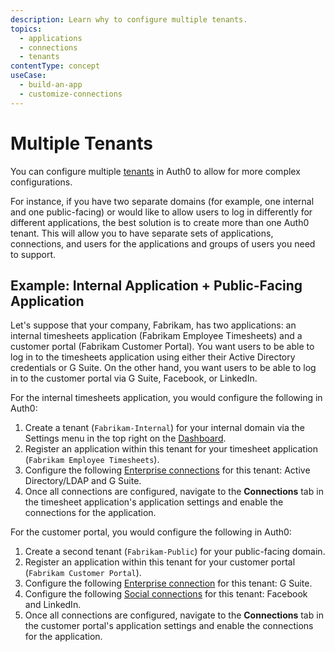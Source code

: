 ```yaml
---
description: Learn why to configure multiple tenants.
topics:
  - applications
  - connections
  - tenants
contentType: concept
useCase:
  - build-an-app
  - customize-connections
---
```


# Multiple Tenants

You can configure multiple [tenants](/getting-started/the-basics#account-and-tenants) in Auth0 to allow for more complex configurations.

For instance, if you have two separate domains (for example, one internal and one public-facing) or would like to allow users to log in differently for different applications, the best solution is to create more than one Auth0 tenant. This will allow you to have separate sets of applications, connections, and users for the applications and groups of users you need to support.

## Example: Internal Application + Public-Facing Application

Let's suppose that your company, Fabrikam, has two applications: an internal timesheets application (Fabrikam Employee Timesheets) and a customer portal (Fabrikam Customer Portal). You want users to be able to log in to the timesheets application using either their Active Directory credentials or G Suite. On the other hand, you want users to be able to log in to the customer portal via G Suite, Facebook, or LinkedIn.

For the internal timesheets application, you would configure the following in Auth0:

1. Create a tenant (`Fabrikam-Internal`) for your internal domain via the Settings menu in the top right on the [Dashboard](${manage_url}). 
2. Register an application within this tenant for your timesheet application (`Fabrikam Employee Timesheets`).
3. Configure the following [Enterprise connections](${manage_url}/#/connections/enterprise) for this tenant: Active Directory/LDAP and G Suite. 
4. Once all connections are configured, navigate to the **Connections** tab in the timesheet application's application settings and enable the connections for the application.

For the customer portal, you would configure the following in Auth0:

1. Create a second tenant (`Fabrikam-Public`) for your public-facing domain. 
2. Register an application within this tenant for your customer portal (`Fabrikam Customer Portal`).
3. Configure the following [Enterprise connection](${manage_url}/#/connections/enterprise) for this tenant: G Suite. 
4. Configure the following [Social connections](${manage_url}/#/connections/social) for this tenant: Facebook and LinkedIn.
5. Once all connections are configured, navigate to the **Connections** tab in the customer portal's application settings and enable the connections for the application.

